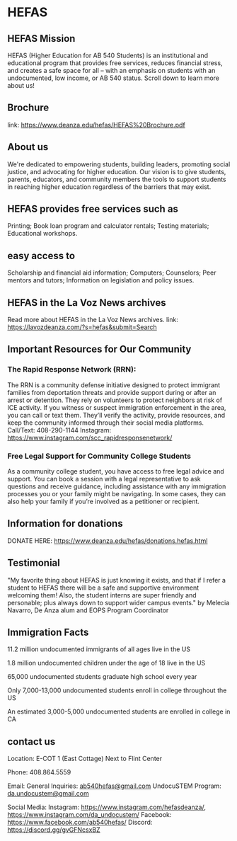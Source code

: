 # HEFAS

## HEFAS Mission
HEFAS (Higher Education for AB 540 Students) is an institutional and educational program that provides free services, reduces financial stress, and creates a safe space for all – with an emphasis on students with an undocumented, low income, or AB 540 status. Scroll down to learn more about us!

## Brochure
link: https://www.deanza.edu/hefas/HEFAS%20Brochure.pdf

## About us
We're dedicated to empowering students, building leaders, promoting social justice, and advocating for higher education. Our vision is to give students, parents, educators, and community members the tools to support students in reaching higher education regardless of the barriers that may exist.

## HEFAS provides free services such as
Printing;
Book loan program and calculator rentals;
Testing materials;
Educational workshops.

## easy access to
Scholarship and financial aid information;
Computers;
Counselors;
Peer mentors and tutors;
Information on legislation and policy issues.

## HEFAS in the La Voz News archives
Read more about HEFAS in the La Voz News archives. link:
https://lavozdeanza.com/?s=hefas&submit=Search

## Important Resources for Our Community
### The Rapid Response Network (RRN):
The RRN is a community defense initiative designed to protect immigrant families from deportation threats and provide support during or after an arrest or detention. They rely on volunteers to protect neighbors at risk of ICE activity. If you witness or suspect immigration enforcement in the area, you can call or text them. They’ll verify the activity, provide resources, and keep the community informed through their social media platforms.
Call/Text: 408-290-1144
Instagram: https://www.instagram.com/scc_rapidresponsenetwork/

### Free Legal Support for Community College Students
As a community college student, you have access to free legal advice and support. You can book a session with a legal representative to ask questions and receive guidance, including assistance with any immigration processes you or your family might be navigating. In some cases, they can also help your family if you’re involved as a petitioner or recipient.

## Information for donations

DONATE HERE:
https://www.deanza.edu/hefas/donations.hefas.html

## Testimonial
"My favorite thing about HEFAS is just knowing it exists, and that if I refer a student to HEFAS there will be a safe and supportive environment welcoming them! Also, the student interns are super friendly and personable; plus always down to support wider campus events." by Melecia Navarro, De Anza alum and EOPS Program Coordinator

##  Immigration Facts
11.2 million undocumented immigrants of all ages live in the US

1.8 million undocumented children under the age of 18 live in the US

65,000 undocumented students graduate high school every year

Only 7,000-13,000 undocumented students enroll in college throughout the US

An estimated 3,000-5,000 undocumented students are enrolled in college in CA


## contact us
Location:
E-COT 1 (East Cottage)
Next to Flint Center

Phone:
408.864.5559

Email:
General Inquiries: ab540hefas@gmail.com
UndocuSTEM Program: da.undocustem@gmail.com

Social Media:
Instagram: https://www.instagram.com/hefasdeanza/, https://www.instagram.com/da_undocustem/
Facebook: https://www.facebook.com/ab540hefas/
Discord: https://discord.gg/gvGFNcsxBZ



